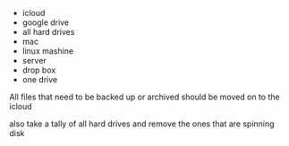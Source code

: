 
- icloud
- google drive
- all hard drives
- mac
- linux mashine
- server
- drop box
- one drive

All files that need to  be backed up or archived should be moved on to the icloud

also take a tally of all hard drives and remove the ones that are spinning disk
